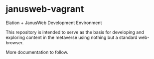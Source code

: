 # janusweb-vagrant
Elation + JanusWeb Development Environment

This repository is intended to serve as the basis for developing and exploring content
in the metaverse using nothing but a standard web-browser.

More documentation to follow.
